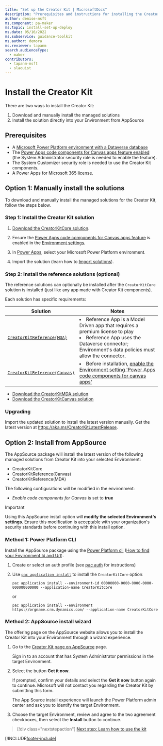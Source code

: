 ```yaml
---
title: "Set up the Creator Kit | MicrosoftDocs"
description: "Prerequisites and instructions for installing the Creator Kit."
author: denise-msft
ms.component: pa-maker
ms.topic: install-set-up-deploy
ms.date: 05/16/2022
ms.subservice: guidance-toolkit
ms.author: demora
ms.reviewer: tapanm
search.audienceType: 
  - maker
contributors:
  - tapanm-msft
  - slaouist
---
```

# Install the Creator Kit

There are two ways to install the Creator Kit: 

1. Download and manually install the managed solutions
2. Install the solution directly into your Environment from AppSource

## Prerequisites

- A [Microsoft Power Platform environment with a Dataverse database](/power-platform/admin/create-environment#create-an-environment-with-a-database)
- The [Power Apps code components for Canvas apps feature enabled](/power-apps/developer/component-framework/component-framework-for-canvas-apps#enable-the-power-apps-component-framework-feature) (the System Administrator security role is needed to enable the feature).
- The System Customizer security role is needed to use the Creator Kit components.
- A Power Apps for Microsoft 365 license.

## Option 1: Manually install the solutions

To download and manually install the managed solutions for the Creator Kit, follow the steps below.

### Step 1: Install the Creator Kit solution

1. [Download the CreatorKitCore solution](https://aka.ms/creatorkitdownload).

2. Ensure the [Power Apps code components for Canvas apps feature](/power-apps/developer/component-framework/component-framework-for-canvas-apps#enable-the-power-apps-component-framework-feature) is enabled in the [Environment settings](/power-platform/admin/edit-properties-environment).

3. In [Power Apps](https://make.powerapps.com), select your Microsoft Power Platform environment.

4. Import the solution (learn how to [Import solutions](/power-apps/maker/data-platform/import-update-export-solutions)).


### Step 2: Install the reference solutions (optional)
The reference solutions can optionally be installed after the `CreatorKitCore` solution is installed (just like any app made with Creator Kit components). 

Each solution has specific requirements:

| Solution | Notes |
|-|-|
| [`CreatorKitReference(MDA)`](https://aka.ms/creatorkitreferencemda) | <li>Reference App is a Model Driven app that requires a premium license to play</li><li>Reference App uses the Dataverse connector; Environment's data policies must allow the connector.</li> |
| [`CreatorKitReference(Canvas)`](https://aka.ms/creatorkitreferencecanvas) | <li>Before installation, [enable the Environment setting 'Power Apps code components for canvas apps'](/power-apps/developer/component-framework/component-framework-for-canvas-apps#enable-the-power-apps-component-framework-feature)</li> |

- [Download the CreatorKitMDA solution](https://aka.ms/creatorkitreferencemda)
- [Download the CreatorKitCanvas solution](https://aka.ms/creatorkitreferencecanvas)

### Upgrading
Import the updated solution to install the latest version manually. Get the latest version at https://aka.ms/CreatorKitLatestRelease.

## Option 2: Install from AppSource

The AppSource package will install the latest version of the following managed solutions from Creator Kit into your selected Environment:
- CreatorKitCore
- CreatorKitReference(Canvas)
- CreatorKitReference(MDA)

The following configurations will be modified in the environment:
- *Enable code components for Canvas* is set to **true**

> [!IMPORTANT]
> Using this AppSource install option will **modify the selected Environment's settings**. Ensure this modification is acceptable with your organization's security standards before continuing with this install option.

### Method 1: Power Platform CLI
Install the AppSource package using the [Power Platform cli](/power-platform/developer/cli/introduction) ([How to find your Environment Id and Url](/power-platform/admin/determine-org-id-name#find-your-environment-and-organization-id)).

1. Create or select an auth profile (see [pac auth](/power-platform/developer/cli/reference/auth) for instructions)

1. Use [`pac application install`](/power-platform/developer/cli/reference/application) to install the `CreatorKitCore` option:

   `pac application install --environment-id 00000000-0000-0000-0000-000000000000 --application-name CreatorKitCore`

   or

   `pac application install --environment https://orgname.crm.dynamics.com/ --application-name CreatorKitCore`
   
### Method 2: AppSource install wizard
The offering page on the AppSource website allows you to install the Creator Kit into your Environment through a wizard experience.

1. Go to the [Creator Kit page on AppSource](https://appsource.microsoft.com/en-US/product/dynamics-365/microsoftpowercatarch.creatorkit1?tab=Overview) page. 

   Sign in to an account that has System Administrator permissions in the target Environment.

1. Select the button **Get it now**. 

   If prompted, confirm your details and select the **Get it now** button again to continue. Microsoft will not contact you regarding the Creator Kit by submitting this form.

   The App Source install experience will launch the Power Platform admin center and ask you to identify the target Environment.

1.  Choose the target Environment, review and agree to the two agreement checkboxes, then select the **Install** button to continue.


> [!div class="nextstepaction"]
> [Next step: Learn how to use the kit](creator-kit-explained.md)

[!INCLUDE[footer-include](../../includes/footer-banner.md)]

